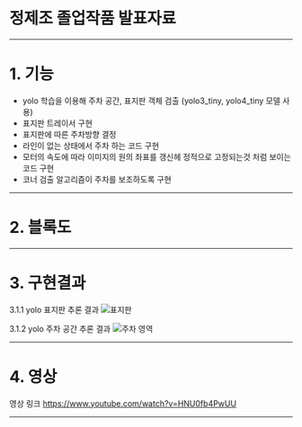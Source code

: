 
# 정제조 졸업작품 발표자료
---
# 1. 기능
   
- yolo 학습을 이용해 주차 공간, 표지판 객체 검출 (yolo3_tiny, yolo4_tiny 모델 사용)
- 표지판 트레이서 구현
- 표지판에 따른 주차방향 결정
- 라인이 없는 상태에서 주차 하는 코드 구현
- 모터의 속도에 따라 이미지의 원의 좌표를 갱신헤 정적으로 고정되는것 처럼 보이는 코드 구현
- 코너 검출 알고리즘이 주차를 보조하도록 구현

---

# 2. 블록도

---

# 3. 구현결과

3.1.1 yolo 표지판 추론 결과
![표지판](https://github.com/rkskwhdgh123/Capstone-Design/assets/103232943/dc010b4f-058a-44ba-b791-cb0e80b5958c)


3.1.2 yolo 주차 공간 추론 결과
![주차 영역](https://github.com/rkskwhdgh123/Capstone-Design/assets/103232943/dce2e3f0-a89d-409e-bbdf-174e83149449)


---

# 4. 영상


영상 링크 https://www.youtube.com/watch?v=HNU0fb4PwUU

---
